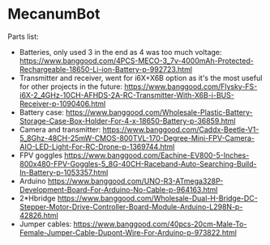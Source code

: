 # MecanumBot


Parts list:

* Batteries, only used 3 in the end as 4 was too much voltage: https://www.banggood.com/4PCS-MECO-3_7v-4000mAh-Protected-Rechargeable-18650-Li-ion-Battery-p-992723.html
* Transmitter and receiver, went for i6X+X6B option as it's the most useful for other projects in the future: https://www.banggood.com/Flysky-FS-i6X-2_4GHz-10CH-AFHDS-2A-RC-Transmitter-With-X6B-i-BUS-Receiver-p-1090406.html
* Battery case: https://www.banggood.com/Wholesale-Plastic-Battery-Storage-Case-Box-Holder-For-4-x-18650-Battery-p-36859.html
* Camera and transmitter: https://www.banggood.com/Caddx-Beetle-V1-5_8Ghz-48CH-25mW-CMOS-800TVL-170-Degree-Mini-FPV-Camera-AIO-LED-Light-For-RC-Drone-p-1369744.html
* FPV goggles https://www.banggood.com/Eachine-EV800-5-Inches-800x480-FPV-Goggles-5_8G-40CH-Raceband-Auto-Searching-Build-In-Battery-p-1053357.html
* Arduino https://www.banggood.com/UNO-R3-ATmega328P-Development-Board-For-Arduino-No-Cable-p-964163.html
* 2*Hbridge https://www.banggood.com/Wholesale-Dual-H-Bridge-DC-Stepper-Motor-Drive-Controller-Board-Module-Arduino-L298N-p-42826.html
* Jumper cables: https://www.banggood.com/40pcs-20cm-Male-To-Female-Jumper-Cable-Dupont-Wire-For-Arduino-p-973822.html
